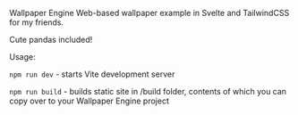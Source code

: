 Wallpaper Engine Web-based wallpaper example in Svelte and TailwindCSS for my friends.

Cute pandas included!

Usage:

`npm run dev` - starts Vite development server

`npm run build` - builds static site in /build folder, contents of which you can copy over to your Wallpaper Engine project